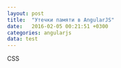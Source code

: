```yaml
---
layout: post
title:  "Утечки памяти в AngularJS"
date:   2016-02-05 00:21:51 +0300
categories: angularjs
data: test
---
```


CSS